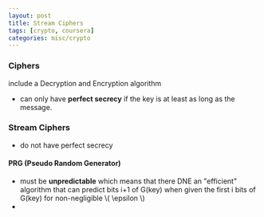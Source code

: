 ```yaml
---
layout: post
title: Stream Ciphers
tags: [crypto, coursera]
categories: misc/crypto
---
```

### Ciphers
include a Decryption and Encryption algorithm
- can only have **perfect secrecy** if the key is at least as long as the message.

### Stream Ciphers
- do not have perfect secrecy
#### PRG (Pseudo Random Generator)
- must be **unpredictable** which means that there DNE an "efficient" algorithm that can predict bits i+1 of G(key) when given the first i bits of G(key) for non-negligible \\( \epsilon \\)
- 